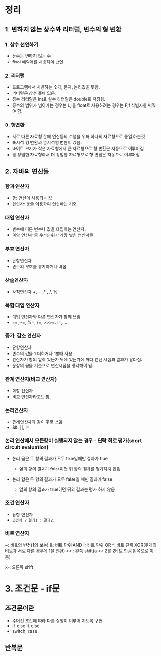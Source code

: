 # 정리

## 1. 변하지 않는 상수와 리터럴, 변수의 형 변환

### 1. 상수 선언하기

- 상수는 변하지 않는 수
- final 예약어를 사용하여 선언

### 2. 리터럴
- 프로그램에서 사용하는 숫자, 문자, 논리값을 뜻함.
- 리터럴은 상수 풀에 있음.
- 정수 리터럴은 int로 실수 리터럴은 double로 저장됨.
- 정수의 범위가 넘어가는 경우는 L,l을 float로 사용하려는 경우는 F,f 식별자를 써줘야 함.

### 3. 형변환

- 서로 다른 자료형 간에 연산등의 수행을 위해 하나의 자료형으로 통일 하는것
- 묵시적 형 변환과 명시적형 변환이 있음.
- 바이트 크기가 작은 자료형에서 큰 자료형으로 형 변환은 자동으로 이루어짐
- 덜 정밀한 자료형에서 더 정밀한 자료형으로 형 변환은 자동으로 이루어짐.


## 2. 자바의 연산들

### 항과 연산자
- 항: 연산에 사용되는 값
- 연산자: 항을 이용하여 연산하는 기호

### 대입 연산자
- 변수에 다른 변수나 값을 대입하는 연산자.
- 이항 연산자 중 우선순위가 가장 낮은 연산자들


### 부호 연산자
- 단항연산자
- 변수의 부호를 유지하거나 바꿈


### 산술연산자

- 사칙연산자 +, - , * , /, %


### 복합 대입 연산자
- 대입 연산자와 다른 연산자가 함께 쓰임.
- +=, -=, %=, /=, >>>=. !=,.....

### 증가, 감소 연산자

- 단항연산자
- 변수의 값을 1 더하거나 1뺄때 사용
- 연산자가 항의 앞에 있는가 뒤에 있는가에 따라 연산 시점과 결과가 달라짐.
- 문장의 끝을 기준으로 연산시점을 생각해야 됨.


### 관계 연산자(비교 연산자)

- 이항 연산자
- 비교 연산자라고도 함.

### 논리연산자

- 관계연산자와 같이 주로 쓰임.
- &&, ||, !=


### 논리 연산에서 모든항이 실행되지 않는 경우 - 단락 회로 평가(short circuit evaluation)

- 논리 곱은 두 항의 결과가 모두 true일때만 결과가 true
  - 앞의 항의 결과가 false이면 뒤 항의 결과를 평가하지 않음
    
- 논리 합은 두 항의 결과가 모두 false일 때만 결과가 false
  - 앞의 항의 결과가 true이면 뒤의 결과는 평가 하지 않음
    

### 조건 연산자

- 삼항 연산자
- ```조건식 ? 결괴1 : 결과2;```


### 비트 연산자

~: 비트의 반전(1의 보수)
&: 비트 단위 AND
|: 비트 단위 OR
^: 비트 단위 XOR(두개의 비트가 서로 다른 경우에 1을 반환)
<< : 왼쪽 shift(a << 2를 2비트 만큼 왼쪽으로 이동)

```>>```: 오른쪽 shift


# 3. 조건문 - if문

## 조건문이란
- 주어진 조건에 따라 다른 실행이 이루어 지도록 구현
- if, else if, else
- switch, case

## 반복문
